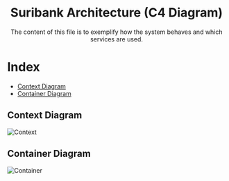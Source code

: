<center>
<h1>Suribank Architecture (C4 Diagram)</h1>
<p>The content of this file is to exemplify how the system behaves and which services are used.</p>
</center>

# Index
- [Context Diagram](#context-diagram)
- [Container Diagram](#container-diagram)

## Context Diagram
![Context](http://www.plantuml.com/plantuml/proxy?cache=no&src=https://raw.github.com/SuriDevs/suribank-docs/master/Diagrams/C4/C4_Context.puml)

## Container Diagram
![Container](http://www.plantuml.com/plantuml/proxy?cache=no&src=https://raw.github.com/SuriDevs/suribank-docs/master/Diagrams/C4/C4_Container.puml)
